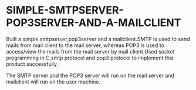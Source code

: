 # SIMPLE-SMTPSERVER-POP3SERVER-AND-A-MAILCLIENT

Built a simple smtpserver,pop3server and a mailclient.SMTP is used to send mails from mail client to the mail server, 
whereas POP3 is used to access/view the mails from the mail server by mail client.Used socket programming in C,smtp protocol and pop3 protocol to implement this product successfully.

 The SMTP server and the POP3 server will run on the mail server and mailclient will run on the user machine.
